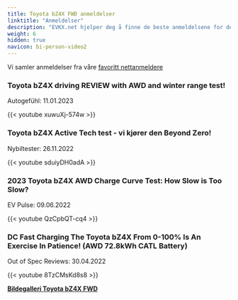 ```yaml
---
title: Toyota bZ4X FWD anmeldelser
linktitle: "Anmeldelser"
description: "EVKX.net hjelper deg å finne de beste anmeldelsene for denne modellen."
weight: 6
hidden: true
navicon: bi-person-video2
---
```

Vi samler anmeldelser fra våre [favoritt nettanmeldere](../../../../../guides/evreviewers/)

<div class="container text-center shadow p-2 pe-4 mb-5 bg-body-tertiary rounded border">
<h3>Toyota bZ4X driving REVIEW with AWD and winter range test!</h3>
<p>Autogefühl: 11.01.2023</p>

{{< youtube xuwuXj-574w >}}

</div>
<div class="container text-center shadow p-2 pe-4 mb-5 bg-body-tertiary rounded border">
<h3>Toyota bZ4X Active Tech test - vi kjører den Beyond Zero!</h3>
<p>Nybiltester: 26.11.2022</p>

{{< youtube sduiyDH0adA >}}

</div>
<div class="container text-center shadow p-2 pe-4 mb-5 bg-body-tertiary rounded border">
<h3>2023 Toyota bZ4X AWD Charge Curve Test: How Slow is Too Slow?</h3>
<p>EV Pulse: 09.06.2022</p>

{{< youtube QzCpbQT-cq4 >}}

</div>
<div class="container text-center shadow p-2 pe-4 mb-5 bg-body-tertiary rounded border">
<h3>DC Fast Charging The Toyota bZ4X From 0-100% Is An Exercise In Patience! (AWD 72.8kWh CATL Battery)</h3>
<p>Out of Spec Reviews: 30.04.2022</p>

{{< youtube 8TzCMsKd8s8 >}}

</div>
<div class="mt-3 mb-3">
<a href="../gallery/" class="text-decoration-none text-black">
<strong><i class="bi-arrow-left"></i>Bildegalleri  </strong>
</a>
<a href="../" class="text-decoration-none text-black float-end">
<strong>Toyota bZ4X FWD <i class="bi-arrow-right"></i></strong>
</a>
</div>
